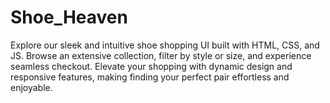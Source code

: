 # Shoe_Heaven
Explore our sleek and intuitive shoe shopping UI built with HTML, CSS, and JS. Browse an extensive collection, filter by style or size, and experience seamless checkout. Elevate your shopping with dynamic design and responsive features, making finding your perfect pair effortless and enjoyable.
